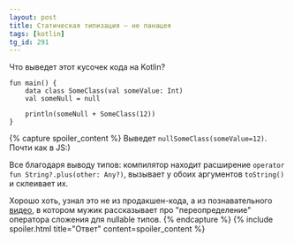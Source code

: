 ```yaml
---
layout: post
title: Статическая типизация — не панацея
tags: [kotlin]
tg_id: 291
---
```

Что выведет этот кусочек кода на Kotlin?
```
fun main() {
    data class SomeClass(val someValue: Int)
    val someNull = null

    println(someNull + SomeClass(12))
}
```

{% capture spoiler_content %}
Выведет `nullSomeClass(someValue=12)`. Почти как в JS:) 

Все благодаря выводу типов: компилятор находит расширение `operator fun String?.plus(other: Any?)`, вызывает у обоих аргументов `toString()` и склеивает их. 

Хорошо хоть, узнал это не из продакшен-кода, а из познавательного [видео](https://www.youtube.com/watch?v=x2bZJv8i0vw), в котором мужик рассказывает про "переопределение" оператора сложения для nullable типов.
{% endcapture %}
{% include spoiler.html title="Ответ" content=spoiler_content %}
